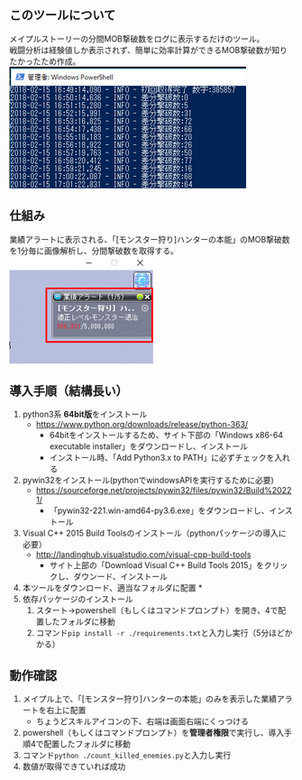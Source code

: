 ## このツールについて
メイプルストーリーの分間MOB撃破数をログに表示するだけのツール。  
戦闘分析は経験値しか表示されず、簡単に効率計算ができるMOB撃破数が知りたかったため作成。  
![alt](docs/Screenshot_187.png)

## 仕組み
業績アラートに表示される、「[モンスター狩り]ハンターの本能」のMOB撃破数を1分毎に画像解析し、分間撃破数を取得する。  
![alt](docs/Screenshot_186.png)


## 導入手順（結構長い）
1. python3系 **64bit版**をインストール
    * https://www.python.org/downloads/release/python-363/
        * 64bitをインストールするため、サイト下部の「Windows x86-64 executable installer」をダウンロードし、インストール
        * インストール時、「Add Python3.x to PATH」に必ずチェックを入れる
1. pywin32をインストール(pythonでwindowsAPIを実行するために必要)
    * https://sourceforge.net/projects/pywin32/files/pywin32/Build%20221/
        * 「pywin32-221.win-amd64-py3.6.exe」をダウンロードし、インストール
1. Visual C++ 2015 Build Toolsのインストール（pythonパッケージの導入に必要）
    * http://landinghub.visualstudio.com/visual-cpp-build-tools
        * サイト上部の「Download Visual C++ Build Tools 2015」をクリックし、ダウンード、インストール 
1. 本ツールをダウンロード、適当なフォルダに配置
    * 
1. 依存パッケージのインストール
    1. スタート→powershell（もしくはコマンドプロンプト）を開き、4で配置したフォルダに移動
    1. コマンド`pip install -r ./requirements.txt`と入力し実行（5分ほどかかる）

## 動作確認
1. メイプル上で、「[モンスター狩り]ハンターの本能」のみを表示した業績アラートを右上に配置
    * ちょうどスキルアイコンの下、右端は画面右端にくっつける
1. powershell（もしくはコマンドプロンプト）を**管理者権限**で実行し、導入手順4で配置したフォルダに移動
1. コマンド`python ./count_killed_enemies.py`と入力し実行
1. 数値が取得できていれば成功 
